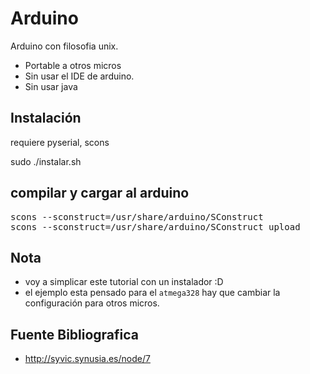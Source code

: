 Arduino
=======

Arduino con filosofia unix. 

- Portable a otros micros
- Sin usar el IDE de arduino.
- Sin usar java

## Instalación

requiere pyserial, scons

sudo ./instalar.sh

## compilar y cargar al arduino

<pre>
scons --sconstruct=/usr/share/arduino/SConstruct
scons --sconstruct=/usr/share/arduino/SConstruct upload
</pre>

## Nota

- voy a simplicar este tutorial con un instalador :D
- el ejemplo esta pensado para el `atmega328` hay que cambiar la configuración para otros micros.

## Fuente Bibliografica

- http://syvic.synusia.es/node/7

